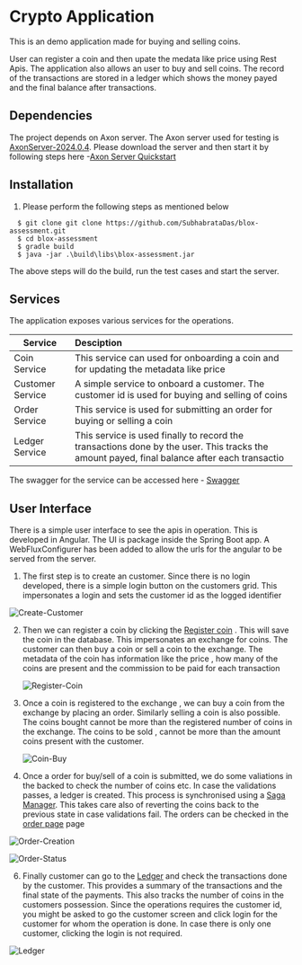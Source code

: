 # Crypto Application

This is an demo application made for buying and selling coins.

User can register a coin and then upate the medata like price using Rest Apis.
The application also allows an user to buy and sell coins.
The record of the transactions are stored in a ledger which shows the money payed and the final balance after transactions.

## Dependencies
The project depends on Axon server. 
The Axon server used for testing is [AxonServer-2024.0.4](https://docs.axoniq.io/reference-guide/release-notes/rn-axon-server/rn-as-major-releases#release-2024.1).
Please download the server and then start it by following steps here -[Axon Server Quickstart](https://docs.axoniq.io/reference-guide/getting-started/quick-start)

## Installation

1. Please perform the following steps as mentioned below

 ```
   $ git clone git clone https://github.com/SubhabrataDas/blox-assessment.git
   $ cd blox-assessment
   $ gradle build
   $ java -jar .\build\libs\blox-assessment.jar

  ```
The above steps will do the build, run the test cases and start the server. 

## Services

The application exposes various services for the operations.

| Service           | Desciption                                                                                                                                
| -------------    |:--------------------------------------------------------------------------------------------------------------------------------------------      
| Coin Service     | This service can used for onboarding a coin and for updating the metadata like price                                                        
| Customer Service | A simple service to onboard a customer. The customer id is used for buying and selling of coins                                            
| Order Service    | This service is used for submitting an order for buying or selling a coin                                                                    
| Ledger Service   | This service is used finally to record the transactions done by the user. This tracks the amount payed, final balance after each transactio

The swagger for the service can be accessed here - [Swagger](http://localhost:8080/swagger-ui.html)

## User Interface

There is a simple user interface to see the apis in operation. This is developed in Angular. 
The UI is package inside the Spring Boot app. A WebFluxConfigurer has been added to allow the urls for the angular to be served from the server.

1. The first step is to create an customer. Since there is no login developed, there is a simple login button on the customers grid.
    This impersonates a login and sets the customer id as the logged identifier

![Create-Customer](https://github.com/user-attachments/assets/cc9b4cba-215c-4eee-8aa4-cc548b03b84a)

2. Then we can register a coin by clicking the [Register coin](http://localhost:8080/coin-add-page) . This will save the coin in the database. This impersonates an exchange for coins.
   The customer can then buy a coin or sell a coin to the exchange. The metadata of the coin has information like the price , how many of the coins are present and the commission to be paid
   for each transaction

   ![Register-Coin](https://github.com/user-attachments/assets/4dfa63e7-7b49-4628-ab5e-688bf7e46da6)

4. Once a coin is registered to the exchange , we can buy a coin from the exchange by placing an order. Similarly selling a coin is also possible.
   The coins bought cannot be more than the registered number of coins in the exchange.
   The coins to be sold , cannot be more than the amount coins present with the customer.

   ![Coin-Buy](https://github.com/user-attachments/assets/0117b475-e2f5-485b-a57c-206be0c504e0)
   
5. Once a order for buy/sell of a coin is submitted, we do some valiations in the backed to check the number of coins etc. In case the validations passes, a ledger is created.
   This process is synchronised using a [Saga Manager](https://docs.axoniq.io/reference-guide/v/3.1/part-ii-domain-logic/sagas). This takes care also of reverting the coins back to the
   previous state in case validations fail. The orders can be checked in the [order page](http://localhost:8080/order-status) page
   
  ![Order-Creation](https://github.com/user-attachments/assets/ff625ddd-9c2f-412d-b7b3-c0c8f1927736)

   ![Order-Status](https://github.com/user-attachments/assets/49eb9f3b-7e3a-4b1b-8517-4b41b1975d52)

6. Finally customer can go to the [Ledger](http://localhost:8080/get-customer-legder) and check the transactions done by the customer. This provides a summary of the transactions and the final state of the payments.
   This also tracks the number of coins in the customers possession. Since the operations requires the customer id, you might be asked to go the customer screen and click login for the customer for whom the operation is done.
   In case there is only one customer, clicking the login is not required. 

![Ledger](https://github.com/user-attachments/assets/3096fe49-a4d3-47b8-8e2b-4a22ec8066a5)

